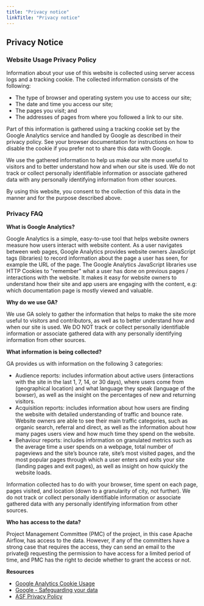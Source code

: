 ```yaml
---
title: "Privacy notice"
linkTitle: "Privacy notice"
---
```


## Privacy Notice

### Website Usage Privacy Policy

Information about your use of this website is collected using server access logs and a tracking cookie. The collected information consists of the following:

- The type of browser and operating system you use to access our site;
- The date and time you access our site;
- The pages you visit; and
- The addresses of pages from where you followed a link to our site.

Part of this information is gathered using a tracking cookie set by the Google Analytics service and handled by Google as described in their privacy policy. See your browser documentation for instructions on how to disable the cookie if you prefer not to share this data with Google.

We use the gathered information to help us make our site more useful to visitors and to better understand how and when our site is used. We do not track or collect personally identifiable information or associate gathered data with any personally identifying information from other sources.

By using this website, you consent to the collection of this data in the manner and for the purpose described above.

### Privacy FAQ

**What is Google Analytics?**

Google Analytics is a simple, easy-to-use tool that helps website owners measure how users interact with website content. As a user navigates between web pages, Google Analytics provides website owners JavaScript tags (libraries) to record information about the page a user has seen, for example the URL of the page. The Google Analytics JavaScript libraries use HTTP Cookies to "remember" what a user has done on previous pages / interactions with the website. It makes it easy for website owners to understand how their site and app users are engaging with the content, e.g: which documentation page is mostly viewed and valuable.

**Why do we use GA?**

We use GA solely to gather the information that helps to make the site more useful to visitors and contributors, as well as to better understand how and when our site is used. We DO NOT track or collect personally identifiable information or associate gathered data with any personally identifying information from other sources.

**What information is being collected?**

GA provides us with information on the following 3 categories:

- Audience reports: includes information about active users (interactions with the site in the last 1, 7, 14, or 30 days), where users come from (geographical location) and what language they speak (language of the bowser), as well as the insight on the percentages of new and returning visitors.
- Acquisition reports: includes information about how users are finding the website with detailed understanding of traffic and bounce rate. Website owners are able to see their main traffic categories, such as organic search, referral and direct, as well as the information about how many pages users view and how much time they spend on the website.
- Behaviour reports: includes information on granulated metrics such as the average time a user spends on a webpage, total number of pageviews and the site’s  bounce rate, site’s most visited pages, and the most popular pages through which a user enters and exits your site (landing pages and exit pages), as well as insight on how quickly the website loads.

Information collected has to do with your browser, time spent on each page, pages visited, and location (down to a granularity of city, not further). We do not track or collect personally identifiable information or associate gathered data with any personally identifying information from other sources.

**Who has access to the data?**

Project Management Committee (PMC) of the project, in this case Apache Airflow, has access to the data. However, if any of the committers have a strong case that requires the access, they can send an email to the private@ requesting the permission to have access for a limited period of time, and PMC has the right to decide whether to grant the access or not.

**Resources**

- [Google Analytics Cookie Usage](https://developers.google.com/analytics/devguides/collection/analyticsjs/cookie-usage>)
- [Google - Safeguarding your data](https://support.google.com/analytics/answer/6004245>)
- [ASF Privacy Policy](https://www.apache.org/foundation/policies/privacy.html>)
